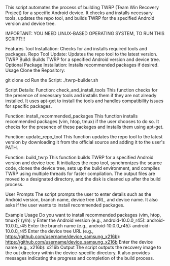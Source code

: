 This script automates the process of building TWRP (Team Win Recovery Project) for a specific Android device. It checks and installs necessary tools, updates the repo tool, and builds TWRP for the specified Android version and device tree.


IMPORTANT: YOU NEED LINUX-BASED OPERATING SYSTEM, TO RUN THIS SCRIPT!!!


Features
Tool Installation: Checks for and installs required tools and packages.
Repo Tool Update: Updates the repo tool to the latest version.
TWRP Build: Builds TWRP for a specified Android version and device tree.
Optional Package Installation: Installs recommended packages if desired.
Usage
Clone the Repository:

git clone <repository-url>
cd <repository-directory>
Run the Script: ./twrp-builder.sh


Script Details:
Function: check_and_install_tools
This function checks for the presence of necessary tools and installs them if they are not already installed. It uses apt-get to install the tools and handles compatibility issues for specific packages.

Function: install_recommended_packages
This function installs recommended packages (vim, htop, tmux) if the user chooses to do so. It checks for the presence of these packages and installs them using apt-get.

Function: update_repo_tool
This function updates the repo tool to the latest version by downloading it from the official source and adding it to the user's PATH.

Function: build_twrp
This function builds TWRP for a specified Android version and device tree. It initializes the repo tool, synchronizes the source code, clones the device tree, sets up the build environment, and compiles TWRP using multiple threads for faster compilation. The output files are moved to a designated directory, and the disk is cleaned up after the build process.

User Prompts
The script prompts the user to enter details such as the Android version, branch name, device tree URL, and device name. It also asks if the user wants to install recommended packages.

Example Usage
Do you want to install recommended packages (vim, htop, tmux)? (y/n): y
Enter the Android version (e.g., android-10.0.0_r45): android-10.0.0_r45
Enter the branch name (e.g., android-10.0.0_r45): android-10.0.0_r45
Enter the device tree URL (e.g., https://github.com/username/device_samsung_x216b): https://github.com/username/device_samsung_x216b
Enter the device name (e.g., x216b): x216b
Output
The script outputs the recovery image to the out directory within the device-specific directory. It also provides messages indicating the progress and completion of the build process.
